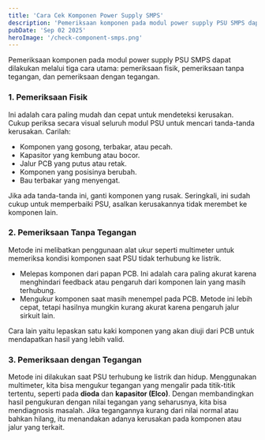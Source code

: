 ```yaml
---
title: 'Cara Cek Komponen Power Supply SMPS'
description: 'Pemeriksaan komponen pada modul power supply PSU SMPS dapat dilakukan melalui tiga cara utama: pemeriksaan fisik, pemeriksaan tanpa tegangan, dan pemeriksaan dengan tegangan. '
pubDate: 'Sep 02 2025'
heroImage: '/check-component-smps.png'
---
```


Pemeriksaan komponen pada modul power supply PSU SMPS dapat dilakukan melalui tiga cara utama: pemeriksaan fisik, pemeriksaan tanpa tegangan, dan pemeriksaan dengan tegangan.
### 1. Pemeriksaan Fisik
Ini adalah cara paling mudah dan cepat untuk mendeteksi kerusakan. Cukup periksa secara visual seluruh modul PSU untuk mencari tanda-tanda kerusakan. Carilah:
- Komponen yang gosong, terbakar, atau pecah.
- Kapasitor yang kembung atau bocor.
- Jalur PCB yang putus atau retak.
- Komponen yang posisinya berubah.
- Bau terbakar yang menyengat.

Jika ada tanda-tanda ini, ganti komponen yang rusak. Seringkali, ini sudah cukup untuk memperbaiki PSU, asalkan kerusakannya tidak merembet ke komponen lain.

### 2. Pemeriksaan Tanpa Tegangan
Metode ini melibatkan penggunaan alat ukur seperti multimeter untuk memeriksa kondisi komponen saat PSU tidak terhubung ke listrik.
- Melepas komponen dari papan PCB. Ini adalah cara paling akurat karena menghindari feedback atau pengaruh dari komponen lain yang masih terhubung.
- Mengukur komponen saat masih menempel pada PCB. Metode ini lebih cepat, tetapi hasilnya mungkin kurang akurat karena pengaruh jalur sirkuit lain.

Cara lain yaitu lepaskan satu kaki komponen yang akan diuji dari PCB untuk mendapatkan hasil yang lebih valid.

### 3. Pemeriksaan dengan Tegangan
Metode ini dilakukan saat PSU terhubung ke listrik dan hidup. Menggunakan multimeter, kita bisa mengukur tegangan yang mengalir pada titik-titik tertentu, seperti pada **dioda** dan **kapasitor (Elco)**. Dengan membandingkan hasil pengukuran dengan nilai tegangan yang seharusnya, kita bisa mendiagnosis masalah. Jika tegangannya kurang dari nilai normal atau bahkan hilang, itu menandakan adanya kerusakan pada komponen atau jalur yang terkait.
